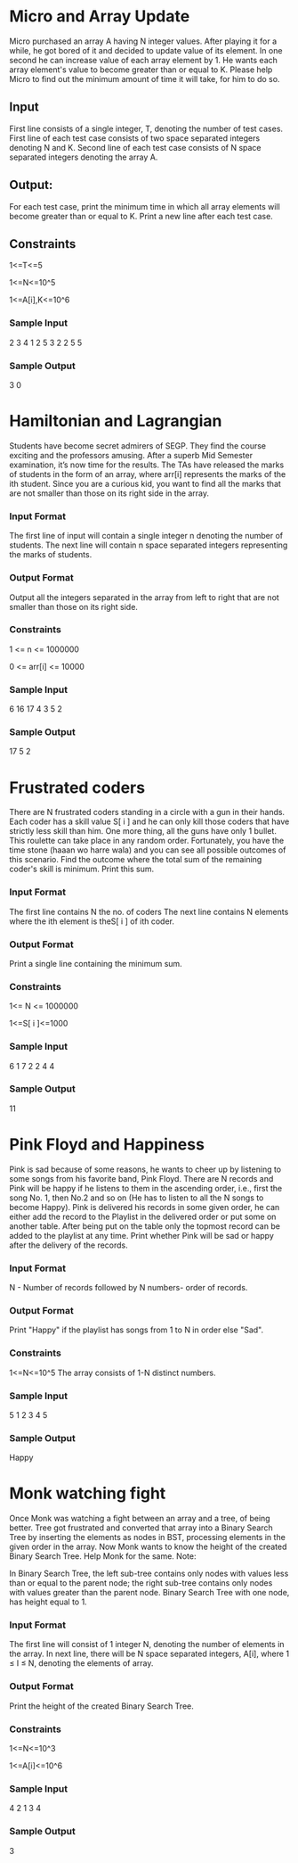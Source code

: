 # Micro and Array Update

 Micro purchased an array A having N integer values. After playing it for a while, he got bored of it and decided to update value of its element. In one second he can increase value of each array element by 1. He wants each array element's value to become greater than or equal to K. Please help Micro to find out the minimum amount of time it will take, for him to do so.

<h2>Input</h2>
First line consists of a single integer, T, denoting the number of test cases. First line of each test case consists of two space separated integers denoting N and K. Second line of each test case consists of N space separated integers denoting the array A.

<h2>Output:</h2>
For each test case, print the minimum time in which all array elements will become greater than or equal to K. Print a new line after each test case.

<h2>Constraints</h2>
1<=T<=5

1<=N<=10^5 

1<=A[i],K<=10^6

<h3>Sample Input</h3>
 2 
 3 4
 1 2 5 
 3 2
 2 5 5

<h3>Sample Output</h3>
3
0

# Hamiltonian and Lagrangian
Students have become secret admirers of SEGP. They find the course exciting and the professors amusing. After a superb Mid Semester examination, it’s now time for the results. The TAs have released the marks of students in the form of an array, where arr[i] represents the marks of the ith student. Since you are a curious kid, you want to find all the marks that are not smaller than those on its right side in the array.

<h3>Input Format</h3>
The first line of input will contain a single integer n denoting the number of students. The next line will contain n space separated integers representing the marks of students.

<h3>Output Format</h3>
Output all the integers separated in the array from left to right that are not smaller than those on its right side.

<h3>Constraints</h3>
1 <= n <= 1000000 

0 <= arr[i] <= 10000

<h3>Sample Input</h3>
6 16 17 4 3 5 2

<h3>Sample Output</h3>
17 5 2

# Frustrated coders
There are N frustrated coders standing in a circle with a gun in their hands. Each coder has a skill value S[ i ] and he can only kill those coders that have strictly less skill than him. One more thing, all the guns have only 1 bullet. This roulette can take place in any random order. Fortunately, you have the time stone (haaan wo harre wala) and you can see all possible outcomes of this scenario. Find the outcome where the total sum of the remaining coder's skill is minimum. Print this sum.

<h3>Input Format</h3>
The first line contains N the no. of coders The next line contains N elements where the ith element is theS[ i ] of ith coder.

<h3>Output Format</h3>
Print a single line containing the minimum sum.

<h3>Constraints</h3>
1<= N <= 1000000

1<=S[ i ]<=1000

<h3>Sample Input</h3>
6 1 7 2 2 4 4

<h3>Sample Output</h3>
11

 # Pink Floyd and Happiness
Pink is sad because of some reasons, he wants to cheer up by listening to some songs from his favorite band, Pink Floyd. There are N records and Pink will be happy if he listens to them in the ascending order, i.e., first the song No. 1, then No.2 and so on (He has to listen to all the N songs to become Happy). Pink is delivered his records in some given order, he can either add the record to the Playlist in the delivered order or put some on another table. After being put on the table only the topmost record can be added to the playlist at any time. Print whether Pink will be sad or happy after the delivery of the records.

<h3>Input Format</h3>
N - Number of records followed by N numbers- order of records.

<h3>Output Format</h3>
Print "Happy" if the playlist has songs from 1 to N in order else "Sad".

<h3>Constraints</h3>

1<=N<=10^5
The array consists of 1-N distinct numbers.

<h3>Sample Input</h3>
5 1 2 3 4 5

<h3>Sample Output</h3>
Happy

# Monk watching fight
Once Monk was watching a fight between an array and a tree, of being better. Tree got frustrated and converted that array into a Binary Search Tree by inserting the elements as nodes in BST, processing elements in the given order in the array. Now Monk wants to know the height of the created Binary Search Tree. Help Monk for the same. Note:

In Binary Search Tree, the left sub-tree contains only nodes with values less than or equal to the parent node; the right sub-tree contains only nodes with values greater than the parent node.
Binary Search Tree with one node, has height equal to 1.

<h3>Input Format</h3>
The first line will consist of 1 integer N, denoting the number of elements in the array. In next line, there will be N space separated integers, A[i], where 1 ≤ I ≤ N, denoting the elements of array.

<h3>Output Format</h3>
Print the height of the created Binary Search Tree.

<h3>Constraints</h3>
1<=N<=10^3 

1<=A[i]<=10^6

<h3>Sample Input</h3>
4 2 1 3 4

<h3>Sample Output</h3>
3


